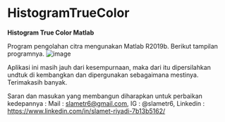 # HistogramTrueColor
**Histogram True Color  Matlab**

Program pengolahan citra mengunakan Matlab R2019b. 
Berikut tampilan programnya.
![image](https://user-images.githubusercontent.com/53107522/128503949-0e13aa1f-7c5d-4999-825a-2e3088d1b718.png)

Aplikasi ini masih jauh dari kesempurnaan, maka dari itu dipersilahkan undtuk di kembangkan dan dipergunakan sebagaimana mestinya. Terimakasih banyak.

Saran dan masukan yang membangun diharapkan untuk perbaikan kedepannya : Mail : slametr6@gmail.com, IG : @slametr6, Linkedin : https://www.linkedin.com/in/slamet-riyadi-7b13b5162/
